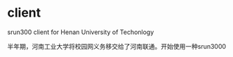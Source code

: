 client
======

srun300 client for Henan University of Techonlogy

半年期，河南工业大学将校园网义务移交给了河南联通。开始使用一种srun3000
